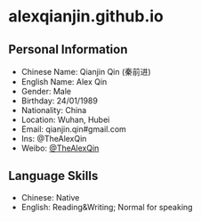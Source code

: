 # alexqianjin.github.io

## Personal Information
- Chinese Name: Qianjin Qin (秦前进)
- English Name: Alex Qin 
- Gender: Male
- Birthday: 24/01/1989
- Nationality: China
- Location: Wuhan, Hubei
- Email: qianjin.qin#gmail.com
- Ins: @TheAlexQin
- Weibo: [@TheAlexQin](https://weibo.com/qinqianjin)

## Language Skills
- Chinese: Native
- English: Reading&Writing; Normal for speaking